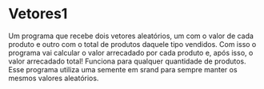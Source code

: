 # Vetores1
Um programa que recebe dois vetores aleatórios, um com o valor de cada produto e outro com o total de produtos daquele tipo vendidos. Com isso o programa vai calcular o valor arrecadado por cada produto e, após isso, o valor arrecadado total! Funciona para qualquer quantidade de produtos.
Esse programa utiliza uma semente em srand para sempre manter os mesmos valores aleatórios.
